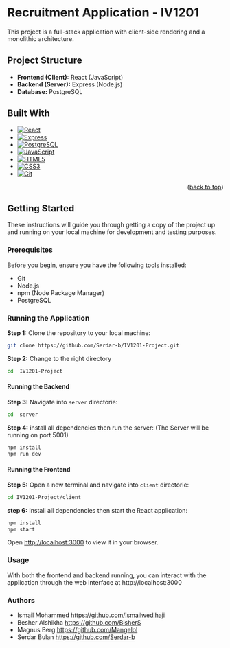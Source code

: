 # Recruitment Application - IV1201

This project is a full-stack application with client-side rendering and a monolithic architecture.

## Project Structure

- **Frontend (Client):** React (JavaScript)
- **Backend (Server):** Express (Node.js)
- **Database:** PostgreSQL

## Built With

* [![React][React.js]][React-url]
* [![Express][Express.js]][Express-url]
* [![PostgreSQL][PostgreSQL.js]][PostgreSQL-url]
* [![JavaScript][JavaScript.js]][JavaScript-url]
* [![HTML5][HTML5.js]][HTML5-url]
* [![CSS3][CSS3.js]][CSS3-url]
* [![Git][Git.js]][Git-url]

<!-- MARKDOWN LINKS & IMAGES -->
[React.js]: https://img.shields.io/badge/React-20232A?style=for-the-badge&logo=react&logoColor=61DAFB
[React-url]: https://reactjs.org/
[Express.js]: https://img.shields.io/badge/express.js-%23404d59.svg?style=for-the-badge&logo=express&logoColor=%2361DAFB
[Express-url]: https://expressjs.com/
[PostgreSQL.js]: https://img.shields.io/badge/postgres-%23316192.svg?style=for-the-badge&logo=postgresql&logoColor=white
[PostgreSQL-url]: https://www.postgresql.org/
[JavaScript.js]: https://img.shields.io/badge/javascript-%23323330.svg?style=for-the-badge&logo=javascript&logoColor=%23F7DF1E
[JavaScript-url]: https://developer.mozilla.org/en-US/docs/Web/JavaScript
[HTML5.js]: https://img.shields.io/badge/html5-%23E34F26.svg?style=for-the-badge&logo=html5&logoColor=white
[HTML5-url]: https://developer.mozilla.org/en-US/docs/Web/Guide/HTML/HTML5
[CSS3.js]: https://img.shields.io/badge/css3-%231572B6.svg?style=for-the-badge&logo=css3&logoColor=white
[CSS3-url]: https://developer.mozilla.org/en-US/docs/Web/CSS
[Git.js]: https://img.shields.io/badge/git-%23F05033.svg?style=for-the-badge&logo=git&logoColor=white
[Git-url]: https://git-scm.com/

<p align="right">(<a href="#readme-top">back to top</a>)</p>





## Getting Started

These instructions will guide you through getting a copy of the project up and running on your local machine for development and testing purposes.

### Prerequisites

Before you begin, ensure you have the following tools installed:

- Git
- Node.js
- npm (Node Package Manager)
- PostgreSQL

### Running the Application

**Step 1:** Clone the repository to your local machine:

```bash
git clone https://github.com/Serdar-b/IV1201-Project.git
```

**Step 2:**  Change to the right directory

```bash
cd  IV1201-Project
```
#### Running the Backend 

**Step 3:** Navigate into `server` directorie:

```bash
cd  server
```

**Step 4:** install all dependencies then run the server: (The Server will be running on port 5001)

```bash
npm install
npm run dev
```
#### Running the Frontend 

**Step 5:** Open a new terminal and navigate into `client` directorie:

```bash
cd IV1201-Project/client
```

 **step 6:** Install all dependencies then start the React application:

```bash
npm install
npm start
```
Open [http://localhost:3000](http://localhost:3000) to view it in your browser.

### Usage
With both the frontend and backend running, you can interact with the application through the web interface at http://localhost:3000

### Authors
* Ismail Mohammed https://github.com/ismailwedihaji
* Besher Alshikha https://github.com/BisherS
* Magnus Berg https://github.com/Mangelol
* Serdar Bulan https://github.com/Serdar-b

